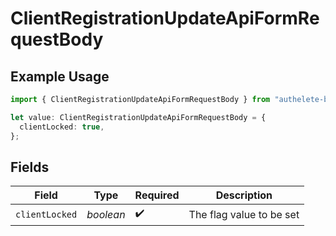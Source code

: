 # ClientRegistrationUpdateApiFormRequestBody

## Example Usage

```typescript
import { ClientRegistrationUpdateApiFormRequestBody } from "authelete-bundled/models/operations";

let value: ClientRegistrationUpdateApiFormRequestBody = {
  clientLocked: true,
};
```

## Fields

| Field                     | Type                      | Required                  | Description               |
| ------------------------- | ------------------------- | ------------------------- | ------------------------- |
| `clientLocked`            | *boolean*                 | :heavy_check_mark:        | The flag value to be set<br/> |